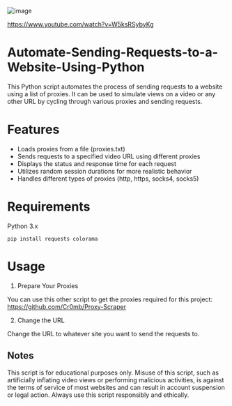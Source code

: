 ![image](https://github.com/Cr0mb/Automate-Sending-Requests-to-a-Website-Using-Python/assets/137664526/abece847-914c-4b90-af59-9c0e8d8cdd91)


https://www.youtube.com/watch?v=W5ksRSybyKg


# Automate-Sending-Requests-to-a-Website-Using-Python
This Python script automates the process of sending requests to a website using a list of proxies. It can be used to simulate views on a video or any other URL by cycling through various proxies and sending requests.

# Features
- Loads proxies from a file (proxies.txt)
- Sends requests to a specified video URL using different proxies
- Displays the status and response time for each request
- Utilizes random session durations for more realistic behavior
- Handles different types of proxies (http, https, socks4, socks5)

# Requirements
Python 3.x
```
pip install requests colorama
```

# Usage
1. Prepare Your Proxies

You can use this other script to get the proxies required for this project: https://github.com/Cr0mb/Proxy-Scraper

2. Change the URL

Change the URL to whatever site you want to send the requests to.


## Notes
This script is for educational purposes only. Misuse of this script, such as artificially inflating video views or performing malicious activities, is against the terms of service of most websites and can result in account suspension or legal action. Always use this script responsibly and ethically.






